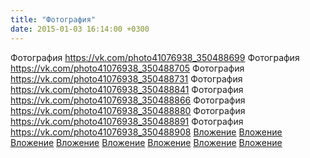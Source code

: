 ```yaml
---
title: "Фотография"
date: 2015-01-03 16:14:00 +0300
---
```


Фотография
<a class="vk-attach" href="https://vk.com/photo41076938_350488699">https://vk.com/photo41076938_350488699</a>
Фотография
<a class="vk-attach" href="https://vk.com/photo41076938_350488705">https://vk.com/photo41076938_350488705</a>
Фотография
<a class="vk-attach" href="https://vk.com/photo41076938_350488731">https://vk.com/photo41076938_350488731</a>
Фотография
<a class="vk-attach" href="https://vk.com/photo41076938_350488841">https://vk.com/photo41076938_350488841</a>
Фотография
<a class="vk-attach" href="https://vk.com/photo41076938_350488866">https://vk.com/photo41076938_350488866</a>
Фотография
<a class="vk-attach" href="https://vk.com/photo41076938_350488880">https://vk.com/photo41076938_350488880</a>
Фотография
<a class="vk-attach" href="https://vk.com/photo41076938_350488891">https://vk.com/photo41076938_350488891</a>
Фотография
<a class="vk-attach" href="https://vk.com/photo41076938_350488908">https://vk.com/photo41076938_350488908</a>
<a class="vk-attach" href="https://vk.com/photo41076938_350488699">Вложение</a>
<a class="vk-attach" href="https://vk.com/photo41076938_350488705">Вложение</a>
<a class="vk-attach" href="https://vk.com/photo41076938_350488731">Вложение</a>
<a class="vk-attach" href="https://vk.com/photo41076938_350488841">Вложение</a>
<a class="vk-attach" href="https://vk.com/photo41076938_350488866">Вложение</a>
<a class="vk-attach" href="https://vk.com/photo41076938_350488880">Вложение</a>
<a class="vk-attach" href="https://vk.com/photo41076938_350488891">Вложение</a>
<a class="vk-attach" href="https://vk.com/photo41076938_350488908">Вложение</a>
